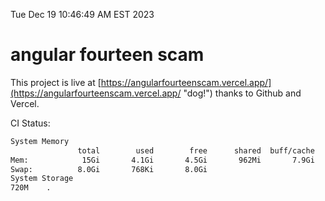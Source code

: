 Tue Dec 19 10:46:49 AM EST 2023

# angular fourteen scam


This project is live at [https://angularfourteenscam.vercel.app/](https://angularfourteenscam.vercel.app/ "dog!") thanks to Github and Vercel.

CI Status: 

```bash
System Memory
               total        used        free      shared  buff/cache   available
Mem:            15Gi       4.1Gi       4.5Gi       962Mi       7.9Gi        11Gi
Swap:          8.0Gi       768Ki       8.0Gi
System Storage
720M	.
```
